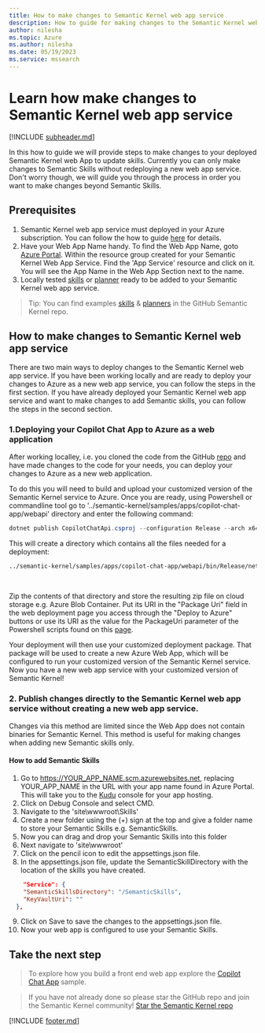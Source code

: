 ```yaml
---
title: How to make changes to Semantic Kernel web app service
description: How to guide for making changes to the Semantic Kernel web app service
author: nilesha
ms.topic: Azure
ms.author: nilesha
ms.date: 05/19/2023
ms.service: mssearch
---
```


# Learn how make changes to Semantic Kernel web app service
[!INCLUDE [subheader.md](../includes/pat_medium.md)]

In this how to guide we will provide steps to make changes to your deployed Semantic Kernel web App to update  skills. Currently you can only make changes to Semantic Skills without redeploying a new web app service. Don't worry though, we will guide you through the process in order you want to make changes beyond Semantic Skills. 

## Prerequisites
1. Semantic Kernel web app service must deployed in your Azure subscription. You can follow the how to guide [here](./deploy-to-azure.md) for details.
1. Have your Web App Name handy. To find the Web App Name, goto [Azure Portal](https://portal.azure.com/). Within the resource group created for your Semantic Kernel Web App Service. Find the 'App Service' resource and click on it. You will see the App Name in the Web App Section next to the name.
1. Locally tested [skills](../concepts-sk/skills.md) or [planner](../concepts-sk/planner.md) ready to be added to your Semantic Kernel web app service.

> Tip: You can find examples [skills](https://github.com/microsoft/semantic-kernel/tree/main/samples/skills) & [planners](https://github.com/microsoft/semantic-kernel/tree/main/samples/dotnet/kernel-syntax-examples) in the GitHub Semantic Kernel repo.

## How to make changes to Semantic Kernel web app service 
There are two main ways to deploy changes to the Semantic Kernel web app service. If you have been working locally and are ready to deploy your changes to Azure as a new web app service, you can follow the steps in the first section. If you have already deployed your Semantic Kernel web app service and want to make changes to add Semantic skills, you can follow the steps in the second section. 

### 1.Deploying your Copilot Chat App to Azure as a web application 
After working localley, i.e. you cloned the code from the GitHub [repo](https://github.com/microsoft/semantic-kernel/blob/main/samples/apps/copilot-chat-app/README.md) and have made changes to the code for your needs, you can deploy your changes to Azure as a new web application. 

To do this you will need to build and upload your customized version of the Semantic Kernel service to Azure. Once you are ready, using Powershell or commandline tool go to '../semantic-kernel/samples/apps/copilot-chat-app/webapi' directory and enter the following command:

```powershell
dotnet publish CopilotChatApi.csproj --configuration Release --arch x64 --os win
```

This will create a directory which contains all the files needed for a deployment:
<Br>
```cmd
../semantic-kernel/samples/apps/copilot-chat-app/webapi/bin/Release/net6.0/win-x64/publish'
```
</br>

Zip the contents of that directory and store the resulting zip file on cloud storage e.g. Azure Blob Container. Put its URI in the "Package Uri" field in the web deployment page you access through the "Deploy to Azure" buttons or use its URI as the value for the PackageUri parameter of the Powershell scripts found on this [page](./deploy-to-azure.md).

Your deployment will then use your customized deployment package. That package will be used to create a new Azure Web App, which will be configured to run your customized version of the Semantic Kernel service. 
Now you have a new web app service with your customized version of Semantic Kernel! 

### 2. Publish changes directly to the Semantic Kernel web app service without creating a new web app service.
Changes via this method are limited since the Web App does not contain binaries for Semantic Kernel. This method is useful for making changes when adding new Semantic skills only.

#### How to add Semantic Skills
1. Go to <!-- markdown-link-check-disable -->https://YOUR_APP_NAME.scm.azurewebsites.net<!-- markdown-link-check-enable-->, replacing YOUR_APP_NAME in the URL with your app name found in Azure Portal. This will take you to the [Kudu](/azure/app-service/resources-kudu) console for your app hosting.
2. Click on Debug Console and select CMD.
3. Navigate to the 'site\wwwroot\Skills'
4. Create a new folder using the (+) sign at the top and give a folder name to store your Semantic Skills e.g. SemanticSkills.
5. Now you can drag and drop your Semantic Skills into this folder
6. Next navigate to 'site\wwwroot'
7. Click on the pencil icon to edit the appsettings.json file.
8. In the appsettings.json file, update the SemanticSkillDirectory with the location of the skills you have created. 
```json
    "Service": {
    "SemanticSkillsDirectory": "/SemanticSkills",
    "KeyVaultUri": ""
  },
```
9. Click on Save to save the changes to the appsettings.json file.
10. Now your web app is configured to use your Semantic Skills.

## Take the next step
>To explore how you build a front end web app explore the [Copilot Chat App](../samples/copilotchat.md) sample.

>If you have not already done so please star the GitHub repo and join the Semantic Kernel community! 
[Star the Semantic Kernel repo](https://aka.ms/sk/repo)

[!INCLUDE [footer.md](../includes/footer.md)]
